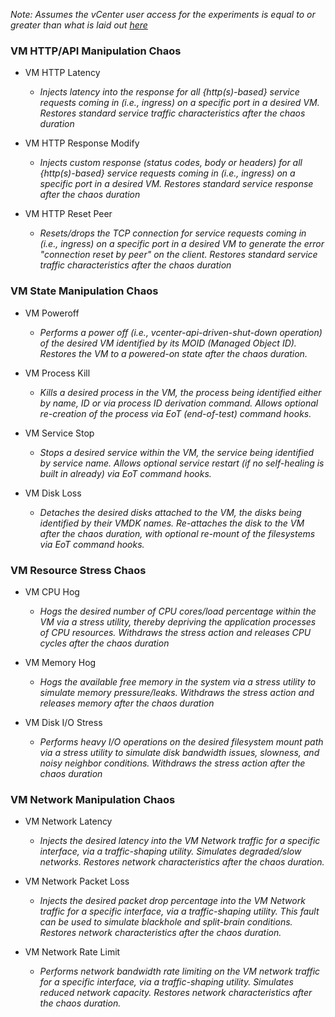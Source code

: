 *Note: Assumes the vCenter user access for the experiments is equal to or greater than what is laid out [here](https://github.com/hce-docs/platform-wise-chaos-info/blob/main/VMware/vcenter-based-chaos-user-access-requirements.md)*

### VM HTTP/API Manipulation Chaos 

- VM HTTP Latency
  -  *Injects latency into the response for all {http(s)-based} service requests coming in (i.e., ingress) on a specific port in a desired VM. Restores standard service traffic characteristics after the chaos duration* 
    
- VM HTTP Response Modify
  - *Injects custom response (status codes, body or headers) for all {http(s)-based} service requests coming in (i.e., ingress) on a specific port in a desired VM. Restores standard service response after the chaos duration*
    
- VM HTTP Reset Peer
  - *Resets/drops the TCP connection for service requests coming in (i.e., ingress) on a specific port in a desired VM to generate the error "connection reset by peer" on the client. Restores standard service traffic characteristics after the chaos duration* 

### VM State Manipulation Chaos

- VM Poweroff
  - *Performs a power off (i.e., vcenter-api-driven-shut-down operation) of the desired VM identified by its MOID (Managed Object ID). Restores the VM to a powered-on state after the chaos duration.*
    
- VM Process Kill
  - *Kills a desired process in the VM, the process being identified either by name, ID or via process ID derivation command. Allows optional re-creation of the process via EoT (end-of-test) command hooks.*
     
- VM Service Stop
  - *Stops a desired service within the VM, the service being identified by service name. Allows optional service restart (if no self-healing is built in already) via EoT command hooks.*
     
- VM Disk Loss
  - *Detaches the desired disks attached to the VM, the disks being identified by their VMDK names. Re-attaches the disk to the VM after the chaos duration, with optional re-mount of the filesystems via EoT command hooks.*

### VM Resource Stress Chaos

- VM CPU Hog
  - *Hogs the desired number of CPU cores/load percentage within the VM via a stress utility, thereby depriving the application processes of CPU resources. Withdraws the stress action and releases CPU cycles after the chaos duration*
    
- VM Memory Hog
  - *Hogs the available free memory in the system via a stress utility to simulate memory pressure/leaks. Withdraws the stress action and releases memory after the chaos duration*
    
- VM Disk I/O Stress
  - *Performs heavy I/O operations on the desired filesystem mount path via a stress utility to simulate disk bandwidth issues, slowness, and noisy neighbor conditions. Withdraws the stress action after the chaos duration* 

### VM Network Manipulation Chaos

- VM Network Latency
  -  *Injects the desired latency into the VM Network traffic for a specific interface, via a traffic-shaping utility. Simulates degraded/slow networks. Restores network characteristics after the chaos duration.*
  
- VM Network Packet Loss
  -  *Injects the desired packet drop percentage into the VM Network traffic for a specific interface, via a traffic-shaping utility. This fault can be used to simulate blackhole and split-brain conditions. Restores network characteristics after the chaos duration.*
  
- VM Network Rate Limit
  - *Performs network bandwidth rate limiting  on the VM network traffic for a specific interface, via a traffic-shaping utility. Simulates reduced network capacity. Restores network characteristics after the chaos duration.*

